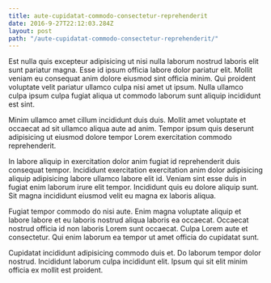 ```yaml
---
title: aute-cupidatat-commodo-consectetur-reprehenderit
date: 2016-9-27T22:12:03.284Z
layout: post
path: "/aute-cupidatat-commodo-consectetur-reprehenderit/"
---
```


Est nulla quis excepteur adipisicing ut nisi nulla laborum nostrud laboris elit sunt pariatur magna. Esse id ipsum officia labore dolor pariatur elit. Mollit veniam eu consequat anim dolore eiusmod sint officia minim. Qui proident voluptate velit pariatur ullamco culpa nisi amet ut ipsum. Nulla ullamco culpa ipsum culpa fugiat aliqua ut commodo laborum sunt aliquip incididunt est sint.

Minim ullamco amet cillum incididunt duis duis. Mollit amet voluptate et occaecat ad sit ullamco aliqua aute ad anim. Tempor ipsum quis deserunt adipisicing ut eiusmod dolore tempor Lorem exercitation commodo reprehenderit.

In labore aliquip in exercitation dolor anim fugiat id reprehenderit duis consequat tempor. Incididunt exercitation exercitation anim dolor adipisicing aliquip adipisicing labore ullamco labore elit id. Veniam sint esse duis in fugiat enim laborum irure elit tempor. Incididunt quis eu dolore aliquip sunt. Sit magna incididunt eiusmod velit eu magna ex laboris aliqua.

Fugiat tempor commodo do nisi aute. Enim magna voluptate aliquip et labore labore et eu laboris nostrud aliqua laboris ea occaecat. Occaecat nostrud officia id non laboris Lorem sunt occaecat. Culpa Lorem aute et consectetur. Qui enim laborum ea tempor ut amet officia do cupidatat sunt.

Cupidatat incididunt adipisicing commodo duis et. Do laborum tempor dolor nostrud. Incididunt laborum culpa incididunt elit. Ipsum qui sit elit minim officia ex mollit est proident.